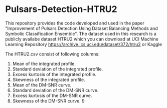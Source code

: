 # Pulsars-Detection-HTRU2

This repository provides the code developed and used in the paper "Improvement of Pulsars Detection Using Dataset Balancing Methods and Symbolic Classification Ensemble". The dataset used in this research is a publicly availabe dataset HTRU2 which you can download at UCI Machine Learning Repository https://archive.ics.uci.edu/dataset/372/htru2 or Kaggle 


The HTRU2.csv consist of following columns: 
1. Mean of the integrated profile.
2. Standard deviation of the integrated profile.
3. Excess kurtosis of the integrated profile.
4. Skewness of the integrated profile.
5. Mean of the DM-SNR curve.
6. Standard deviation of the DM-SNR curve.
7. Excess kurtosis of the DM-SNR curve.
8. Skewness of the DM-SNR curve.
9


